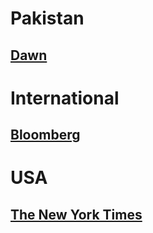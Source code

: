 # Pakistan
## [Dawn](https://www.dawn.com/opinion)

# International
## [Bloomberg](https://www.bloomberg.com/)

# USA
## [The New York Times](https://www.nytimes.com/)

